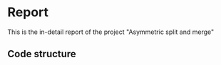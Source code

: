 # Report
This is the in-detail report of the project "Asymmetric split and merge"

## Code structure

